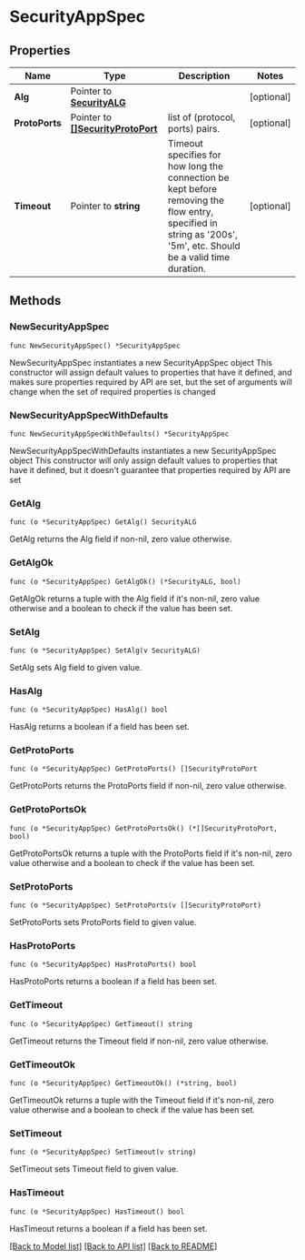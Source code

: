 # SecurityAppSpec

## Properties

Name | Type | Description | Notes
------------ | ------------- | ------------- | -------------
**Alg** | Pointer to [**SecurityALG**](securityALG.md) |  | [optional] 
**ProtoPorts** | Pointer to [**[]SecurityProtoPort**](SecurityProtoPort.md) | list of (protocol, ports) pairs. | [optional] 
**Timeout** | Pointer to **string** | Timeout specifies for how long the connection be kept before removing the flow entry, specified in string as &#39;200s&#39;, &#39;5m&#39;, etc. Should be a valid time duration. | [optional] 

## Methods

### NewSecurityAppSpec

`func NewSecurityAppSpec() *SecurityAppSpec`

NewSecurityAppSpec instantiates a new SecurityAppSpec object
This constructor will assign default values to properties that have it defined,
and makes sure properties required by API are set, but the set of arguments
will change when the set of required properties is changed

### NewSecurityAppSpecWithDefaults

`func NewSecurityAppSpecWithDefaults() *SecurityAppSpec`

NewSecurityAppSpecWithDefaults instantiates a new SecurityAppSpec object
This constructor will only assign default values to properties that have it defined,
but it doesn't guarantee that properties required by API are set

### GetAlg

`func (o *SecurityAppSpec) GetAlg() SecurityALG`

GetAlg returns the Alg field if non-nil, zero value otherwise.

### GetAlgOk

`func (o *SecurityAppSpec) GetAlgOk() (*SecurityALG, bool)`

GetAlgOk returns a tuple with the Alg field if it's non-nil, zero value otherwise
and a boolean to check if the value has been set.

### SetAlg

`func (o *SecurityAppSpec) SetAlg(v SecurityALG)`

SetAlg sets Alg field to given value.

### HasAlg

`func (o *SecurityAppSpec) HasAlg() bool`

HasAlg returns a boolean if a field has been set.

### GetProtoPorts

`func (o *SecurityAppSpec) GetProtoPorts() []SecurityProtoPort`

GetProtoPorts returns the ProtoPorts field if non-nil, zero value otherwise.

### GetProtoPortsOk

`func (o *SecurityAppSpec) GetProtoPortsOk() (*[]SecurityProtoPort, bool)`

GetProtoPortsOk returns a tuple with the ProtoPorts field if it's non-nil, zero value otherwise
and a boolean to check if the value has been set.

### SetProtoPorts

`func (o *SecurityAppSpec) SetProtoPorts(v []SecurityProtoPort)`

SetProtoPorts sets ProtoPorts field to given value.

### HasProtoPorts

`func (o *SecurityAppSpec) HasProtoPorts() bool`

HasProtoPorts returns a boolean if a field has been set.

### GetTimeout

`func (o *SecurityAppSpec) GetTimeout() string`

GetTimeout returns the Timeout field if non-nil, zero value otherwise.

### GetTimeoutOk

`func (o *SecurityAppSpec) GetTimeoutOk() (*string, bool)`

GetTimeoutOk returns a tuple with the Timeout field if it's non-nil, zero value otherwise
and a boolean to check if the value has been set.

### SetTimeout

`func (o *SecurityAppSpec) SetTimeout(v string)`

SetTimeout sets Timeout field to given value.

### HasTimeout

`func (o *SecurityAppSpec) HasTimeout() bool`

HasTimeout returns a boolean if a field has been set.


[[Back to Model list]](../README.md#documentation-for-models) [[Back to API list]](../README.md#documentation-for-api-endpoints) [[Back to README]](../README.md)



